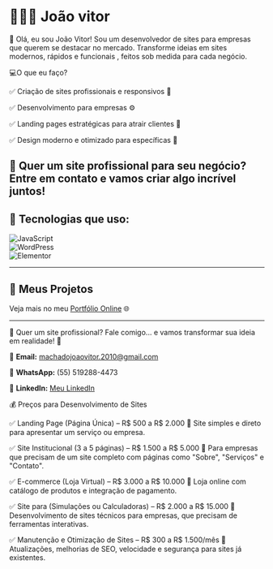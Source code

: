 # 👩🏻‍💻 João vitor
👋 Olá, eu sou João Vitor!
Sou um desenvolvedor de sites para empresas que querem se destacar no mercado. Transforme ideias em sites modernos, rápidos e funcionais , feitos sob medida para cada negócio.

💻O que eu faço?

✅ Criação de sites profissionais e responsivos 📱

✅ Desenvolvimento para empresas ⚙️

✅ Landing pages estratégicas para atrair clientes 🚀

✅ Design moderno e otimizado para específicas 🎯

📩 Quer um site profissional para seu negócio?
Entre em contato e vamos criar algo incrível juntos!
---

## **🔧 Tecnologias que uso:**  
![JavaScript](https://img.shields.io/badge/JavaScript-F7DF1E?style=for-the-badge&logo=javascript&logoColor=black)  
![WordPress](https://img.shields.io/badge/WordPress-21759B?style=for-the-badge&logo=wordpress&logoColor=white)  
![Elementor](https://img.shields.io/badge/Elementor-92003B?style=for-the-badge&logo=elementor&logoColor=white)  

---

## **📂 Meus Projetos**  


Veja mais no meu [Portfólio Online](https://github.com/JoaoVitor10034/) 🌐  

---

  
🔹 Quer um site profissional? Fale comigo... e vamos transformar sua ideia em realidade! 🚀 

📩 **Email:** machadojoaovitor.2010@gmail.com 

📱 **WhatsApp:** (55) 519288-4473  

💼 **LinkedIn:** [Meu LinkedIn](https://www.linkedin.com/in/joao-nunes-044451350/) 

 💰 Preços para Desenvolvimento de Sites

✅ Landing Page (Página Única) – R$ 500 a R$ 2.000
🔹 Site simples e direto para apresentar um serviço ou empresa.

✅ Site Institucional (3 a 5 páginas) – R$ 1.500 a R$ 5.000
🔹 Para empresas que precisam de um site completo com páginas como "Sobre", "Serviços" e "Contato".

✅ E-commerce (Loja Virtual) – R$ 3.000 a R$ 10.000
🔹 Loja online com catálogo de produtos e integração de pagamento.

✅ Site para (Simulações ou Calculadoras) – R$ 2.000 a R$ 15.000
🔹 Desenvolvimento de sites técnicos para empresas, que precisam de ferramentas interativas.

✅ Manutenção e Otimização de Sites – R$ 300 a R$ 1.500/mês
🔹 Atualizações, melhorias de SEO, velocidade e segurança para sites já existentes.
